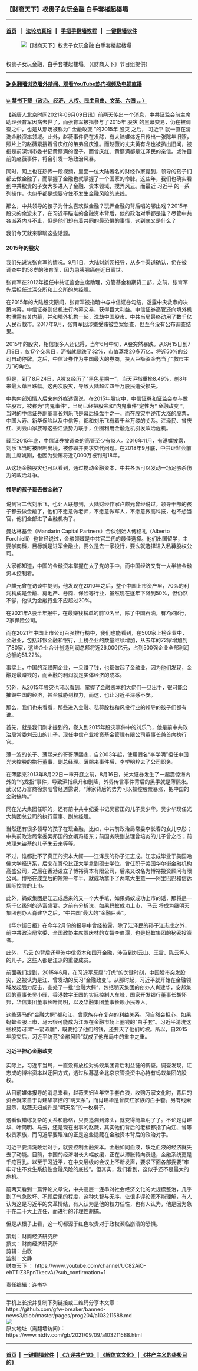 ### 【财商天下】权贵子女玩金融 白手套楼起楼塌
------------------------

#### [首页](https://github.com/gfw-breaker/banned-news3/blob/master/README.md) &nbsp;&nbsp;|&nbsp;&nbsp; [法轮功真相](https://github.com/begood0513/basic/blob/master/README.md)  &nbsp;&nbsp;|&nbsp;&nbsp; [手把手翻墙教程](https://github.com/gfw-breaker/guides/wiki)  &nbsp;&nbsp;|&nbsp;&nbsp; [一键翻墙软件](https://github.com/gfw-breaker/nogfw/blob/master/README.md)  



<div><div class="featured_image">
 <figure>
  <img alt="【财商天下】权贵子女玩金融 白手套楼起楼塌" src="https://i.ntdtv.com/assets/uploads/2021/09/thumbnail_h_1631097778842-800x450.jpg"/>
 </figure><br/>
 <span class="caption">
  权贵子女玩金融，白手套楼起楼塌。（《财商天下》节目组提供）
 </span>
</div>
</div><hr/>

#### [ 🎬  免翻墙浏览墙外禁闻、观看YouTube热门视频及电视直播](https://github.com/gfw-breaker/HelloWorld)

#### [ 💥  禁书下载（政治、经济、人权、民主自由、文革、六四 ...）](https://github.com/gfw-breaker/books/blob/master/README.md)

<div><div class="post_content" itemprop="articleBody">
 <p>
  【新唐人北京时间2021年09月09日讯】前两天传出一个消息，中共证监会前主席助理张育军因病去世了，而张育军被指参与了2015年
  <ok href="https://www.ntdtv.com/gb/股灾.htm">
   股灾
  </ok>
  的黑幕交易，仍在被调查之中，也是从那场被称为“
  <ok href="https://www.ntdtv.com/gb/金融政变.htm">
   金融政变
  </ok>
  ”的2015年
  <ok href="https://www.ntdtv.com/gb/股灾.htm">
   股灾
  </ok>
  之后，
  <ok href="https://www.ntdtv.com/gb/习近平.htm">
   习近平
  </ok>
  就一直在清洗金融资本领域。此外，赵薇事件仍在发酵，有大陆媒体近日传出一张陈年旧照，照片上的赵薇紧搂着曾庆红的弟弟曾庆淮。而赵薇的丈夫黄有龙也被扒出旧闻，被指是前深圳市委书记黄丽满的侄子。而曾庆红、黄丽满都是江泽民的亲信。或许目前的赵薇事件，将会引发一场政治风暴。
 </p>
 <p>
  同时，网上也在热传一段视频，里面一位大陆著名的财经作家提到，领导的孩子们都去做金融了，而掌握了金融也就掌握了一个国家的命脉。这些年，我们也确实看到中共权贵的子女大多进入了金融、资本领域，搅弄风云。而最近
  <ok href="https://www.ntdtv.com/gb/习近平.htm">
   习近平
  </ok>
  的一系列操作，也似乎都是想要守住不发生金融风险的底线。
 </p>
 <p>
  那么，中共领导的孩子为什么喜欢做金融？玩弄金融的背后唱的哪出戏？2015年股灾的余波未了，在习近平瞄准的金融资本背后，他的政治对手都是谁？尽管中共各派系内斗不止，但是他们却有着共同的最恐惧的事情，这到底又是什么？
 </p>
 <p>
  我们今天就来聊聊这些话题。
 </p>
 <p>
 </p>
 <p>
  <h4>
   2015年的股灾
  </h4>
  <p>
   我们先说说张育军的情况。9月1日，大陆财新网报导，从多个渠道确认，仍在被调查中的58岁的张育军，因为患胰腺癌在近日离世。
  </p>
  <p>
   张育军在2012年担任中共证监会主席助理，分管基金和期货二部，之前，张育军先后担任过深交所和上交所的总经理。
  </p>
  <p>
   在2015年的大陆股灾期间，张育军被指暗中与中信证券勾结，透露中央救市的决策内幕，中信证券则借机进行内幕交易，获得巨大利益。中信证券高管还向境外机构泄露有关内幕，并和境外机构一起，洗劫中国股市。中共当局最终动用了数千亿人民币救市。2017年9月，张育军因涉嫌受贿被立案侦查，但至今没有公布调查结果。
  </p>
  <p>
   2015年的股灾，相信很多人还记得，当年6月中旬，A股突然暴跌。从6月15日到7月8日，仅17个交易日，沪指就暴跌了32%，市值蒸发20多万亿，将近50%的公司自动停牌。之后，中信证券作为中国最大的券商，投入巨额资金充当了“救市主力”的角色。
  </p>
  <p>
   但是，到了8月24日，A股又经历了“黑色星期一”，当天沪指重挫8.49%，创8年来最大单日跌幅。这两次股灾，导致大陆超过四千万股民遭受损失。
  </p>
  <p>
   中共内部知情人后来向外媒透露说，在2015年股灾中，中信证券和证监会参与做空股市，被称为“内鬼事件”，当局已经把股灾和“内鬼事件”定性为“
   <ok href="https://www.ntdtv.com/gb/金融政变.htm">
    金融政变
   </ok>
   ”，当时的中信证券副董事长刘乐飞是幕后操盘手之一。而在股灾中逆市大涨的股票，中国人寿、新华保险以及中信等，都和刘乐飞有着千丝万缕的关系。江泽民、曾庆红、刘云山家族等这些江派势力联手，企图利用金融危机引发政治危机。
  </p>
  <p>
   截至2015年底，中信证券被调查的高管至少有13人。2016年11月，有港媒披露，刘乐飞当时被限制出境，被停职并要求交代问题。在2018年9月底，中共证监会前副主席姚刚，也因为受贿将近7,000万被判刑18年。
  </p>
  <p>
   从这场金融股灾也可以看到，通过搅动金融资本，中共各派可以发动一场足够杀伤力的政治斗争。
  </p>
  <p>
  </p>
  <h4>
   领导的孩子都去做金融了
  </h4>
  <p>
   说到官二代刘乐飞，也让人联想到，大陆财经作家卢麒元曾经说过，领导干部的孩子都去做金融了，他们不愿意做老师，不愿意做军人，不愿意做高科技，也不想当官，他们全部进了金融机构了。
  </p>
  <p>
   曼达林基金（Mandarin Capital Partners）合伙创始人傅格礼（Alberto Forchielli）也曾经说过，金融领域是中共官二代的最佳选择。他们出国留学，主要学商科，目标就是进军金融业，要么是去一家投行，要么就选择进入私募股权公司。
  </p>
  <p>
   大家都知道，中国的金融资本掌握在太子党的手中，而中国经济又有一大半被金融资本控制着。
  </p>
  <p>
   卢麒元曾在访谈中提到，他发现在2010年之后，整个中国上市资产里，70%的利润构成是金融、房地产、券商、保险等行业，虽然现在逐年下降到50%，但仍然不够，他认为金融行业不应超过20%。
  </p>
  <p>
   在2021年A股半年报中，在最赚钱榜单的前10名里，除了中国石油，有7家银行，2家保险公司。
  </p>
  <p>
   而在2021年中国上市公司百强排行榜中，我们也能看到，在500家上榜企业中，金融业，包括非银金融和银行，上榜企业的数量继续增加，从去年的72家增加到了80家，这些企业合计创造利润总额将近26,000亿元，占到500强企业全部利润总额的51.22%。
  </p>
  <p>
   事实上，中国的互联网企业，一旦赚了钱，也都做起了金融业，因为他们发现，金融是最赚钱的，而金融的利润就是实体经济的成本。
  </p>
  <p>
   另外，从2015年股灾也可以看到，掌握了金融资本的大佬们一旦出手，很可能会摧毁中国的经济，甚至威胁到权力，而这，也让习近平深感不安。
  </p>
  <p>
   那么，我们也来看看，那些进入金融、私募股权和风投行业的领导的孩子们都有谁。
  </p>
  <p>
   首先，就是我们刚才提到的，卷入到2015年股灾事件中的刘乐飞，他是前中共政治局常委刘云山的儿子，现任中信产业投资基金管理有限公司董事长兼首席执行官。
  </p>
  <p>
   薄一波的长子、薄熙来的哥哥薄熙永，自2003年起，使用假名“李学明”担任中国光大控股的执行董事、副总经理。薄熙来事件后，李学明辞去了公司职务。
  </p>
  <p>
   在薄熙来2013年8月22日一审开庭之前，8月16日，光大证券发生了一起震惊海内外的“乌龙指”事件，导致沪指飙升和剧降，外界传言事件背后的黑手就是薄熙永。武汉亿万富商徐崇阳曾经透露说，“薄家背后的势力可以操控股票暴涨，把中国的金融搞垮。”
  </p>
  <p>
   同在光大集团任职的，还有前中共中纪委书记吴官正的儿子吴少华。吴少华现任光大集团总公司的执行董事、副总经理。
  </p>
  <p>
   当然还有很多领导的孩子在玩金融，比如，中共前政治局常委李长春的女儿李彤；中共前政治局常委吴邦国的女婿冯绍东；前国务院副总理曾培炎的儿子曾之杰；前总理朱镕基的儿子朱云来等等。
  </p>
  <p>
   不过，谁都比不了真正的资本大鳄——江泽民的孙子江志成。江志成毕业于美国哈佛大学经济系，后来在哥伦比亚大学拿到硕士学位，曾任职于美国华尔街金融机构高盛公司，之后在香港设立了博裕资本有限公司，后来又改名为博裕投资顾问有限公司。博裕在成立后的短短一年半，就成功拿下了两笔大生意——阿里巴巴和信达国际控股的上市。
  </p>
  <p>
   此外，蚂蚁集团是江志成后来的又一个大手笔，如果蚂蚁成功上市的话，那将是一场千亿级别的造富盛宴。之前有分析说，如果蚂蚁成功上市，
   <ok href="https://www.ntdtv.com/gb/马云.htm">
    马云
   </ok>
   将成为继明天集团创办人肖建华之后，“中共国”最大的“金融巨头”。
  </p>
  <p>
   《华尔街日报》在今年2月份的报导中曾经披露，除了江泽民的孙子江志成之外，前中共政治局常委、全国政协主席贾庆林的女婿李伯潭，也是蚂蚁集团的秘密投资者。
  </p>
  <p>
   此外，
   <ok href="https://www.ntdtv.com/gb/马云.htm">
    马云
   </ok>
   的背后还牵涉中信资本和国开金融，涉及到刘云山、王震、陈云等人的儿子，这些人都是江派的重要成员。
  </p>
  <p>
   前面我们提到，2015年6月，在习近平反腐“打虎”的关键时刻，中国股市突发股灾，这被认为是江、曾发动的反习“金融政变”。从那时起，习近平就开始在金融领域发起强力反击，查处了一批“金融大鳄”，包括明天集团的创办人肖建华，安邦集团的董事长吴小晖，香港数字王国的实际控制人车峰，国家开发银行董事长胡怀邦，华信集团董事长叶简明，以及华融集团董事长赖小民等人。
  </p>
  <p>
   这些落马的“金融大鳄”都和江、曾家族存在复杂的利益关系。习自然会担心，如果蚂蚁金服上市，马云很可能成为江派在金融市场上圈钱的“白手套”。习近平清洗这些权势可谓“一箭双雕”，既要抢了他们的钱，还要灭了他们的权。所以，自2015年股灾后，习近平防范“金融风险”就成了他布局中的重中之重。
  </p>
  <h4>
   习近平担心金融政变
  </h4>
  <p>
  </p>
  <p>
   实际上，习近平当局，一直没有放松对蚂蚁集团背后利益链的调查。调查发现，江志成的博裕资本以迂回方式，透过私募基金北京京管投资中心持有蚂蚁集团的股权。
  </p>
  <p>
   从目前媒体报导的消息来看，赵薇夫妇当年空手套白狼，收购万家文化时，背后的资金就来自于肖建华掌控的“明天系”，而肖建华是曾庆红家族的白手套。另有线索显示，赵薇夫妇或许是“明天系”的一枚棋子。
  </p>
  <p>
   这看似错综复杂的关系和脉络，只要追溯到源头，就变得简单明了了。不论是肖建华、叶简明、马云，还是现在出事的赵薇，其实他们背后的老板都指了向江、曾等权贵家族，而习近平要瞄准的正是这些隐藏在金融资本背后的政治对手。
  </p>
  <p>
   习近平要清洗政治对手，就要控制金融资本。金融如同血液，缺乏血液的经济就失去了动能。目前，中国的经济增长大幅放缓，正在从滞胀转向衰退，金融系统更是千疮百孔。以至于习近平，在中央层级的会议上不断发声，要求下面各部委要“牢牢守住不发生系统性金融风险的底线”。但其实，我们看到，这似乎还不是最大的危机。
  </p>
  <p>
   前两天看到一篇评论文章说，中共高层一连串对社会经济文化的大规模整治，几乎到了气急败坏、不顾后果的程度，这种失智与无序，让很多评论家不能理解，有人认为这是习近平的文革情结，有人认为是他的权力任性，也有人认为，他是因为急于在二十大上连任，而进行的非理性胡搞。
  </p>
  <p>
   但是从根子上看，这一切都源于红色权贵对于政权濒临崩溃的恐惧。
  </p>
  <p>
   策划：财商经济研究所
   <br/>
   撰文：财商经济研究所
   <br/>
   剪辑：曲歌
   <br/>
   监制：文静
   <br/>
   <ok href="https://www.ntdtv.com/gb/财商天下.htm">
    财商天下
   </ok>
   ：
   <ok href="https://www.youtube.com/channel/UC82AiO-ehTTIZ3PpnTkecvA/?sub_confirmation=1">
    https://www.youtube.com/channel/UC82AiO-ehTTIZ3PpnTkecvA/?sub_confirmation=1
   </ok>
  </p>
  <p>
   责任编辑：连书华
  </p>
  <div class="single_ad">
  </div>
 </p>
</div>
</div>
<hr/>
手机上长按并复制下列链接或二维码分享本文章：<br/>
https://github.com/gfw-breaker/banned-news3/blob/master/pages/prog204/a103211588.md <br/>
<a href='https://github.com/gfw-breaker/banned-news3/blob/master/pages/prog204/a103211588.md'><img src='https://github.com/gfw-breaker/banned-news3/blob/master/pages/prog204/a103211588.md.png'/></a> <br/>
原文地址（需翻墙访问）：https://www.ntdtv.com/gb/2021/09/09/a103211588.html


------------------------
#### [首页](https://github.com/gfw-breaker/banned-news3/blob/master/README.md) &nbsp;|&nbsp; [一键翻墙软件](https://github.com/gfw-breaker/nogfw/blob/master/README.md) &nbsp;| [《九评共产党》](https://github.com/gfw-breaker/9ping.md/blob/master/README.md#九评之一评共产党是什么) | [《解体党文化》](https://github.com/gfw-breaker/jtdwh.md/blob/master/README.md) | [《共产主义的终极目的》](https://github.com/gfw-breaker/gczydzjmd.md/blob/master/README.md)


<img src='http://gfw-breaker.win/banned-news3/pages/prog204/a103211588.md' width='0px' height='0px'/>
